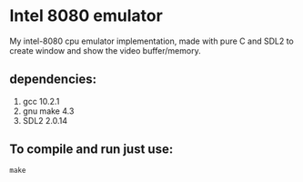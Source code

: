 # Intel 8080 emulator

My intel-8080 cpu emulator implementation, made with pure C and SDL2 to create window and show the video buffer/memory.

## dependencies:
1. gcc 10.2.1
2. gnu make 4.3
3. SDL2 2.0.14

## To compile and run just use:
``` make ```
